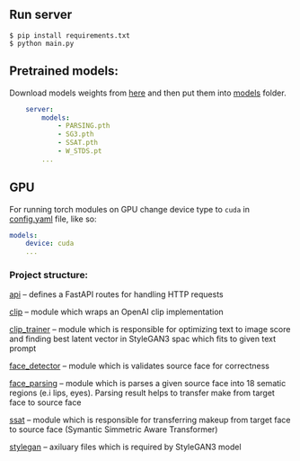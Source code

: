 ## Run server
```shell
$ pip install requirements.txt
$ python main.py
```

## Pretrained models:

Download models weights from [here](https://drive.google.com/drive/folders/1SkxAHTa9XMiK328J1G_ejjEbFpPS4nWX?usp=sharing) and then put them into [models](models) folder.

```yaml
    server:
        models:
            - PARSING.pth
            - SG3.pth
            - SSAT.pth
            - W_STDS.pt
        ... 
```


## GPU
For running torch modules on GPU change device type to `cuda` in [config.yaml](config.yaml) file, like so:

```yaml
models:
    device: cuda
    ...
```


### Project structure:

[api](src/api/) – defines a FastAPI routes for handling HTTP requests

[clip](src/clip) – module which wraps an OpenAI clip implementation

[clip_trainer](src/clip_trainer/) – module which is responsible for optimizing text to image score and finding best latent vector in StyleGAN3 spac which fits to given text prompt

[face_detector](src/face_detector/) –
module which is validates source face for correctness

[face_parsing](src/face_parsing/) – module which is parses a given source face into 18 sematic regions (e.i lips, eyes). Parsing result helps to transfer make from target face to source face

[ssat](src/ssat/) – module which is responsible for transferring makeup from target face to source face (Symantic Simmetric Aware Transformer)

[stylegan](src/stylegan/) – axiluary files which is required by StyleGAN3 model